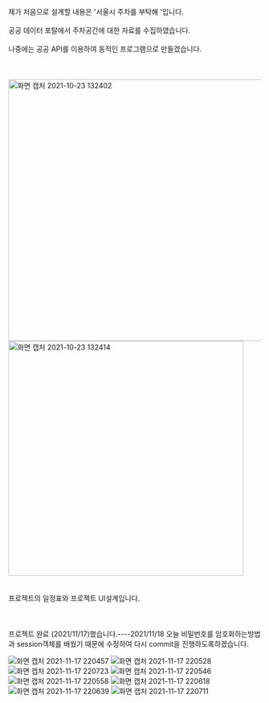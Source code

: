
제가 처음으로 설계할 내용은 '서울시 주차를 부탁해 '입니다. <br>
<br>
공공 데이터 포탈에서 주차공간에 대한 자료를 수집하였습니다.<br>
<br>
나중에는 공공 API를 이용하여 동적인 프로그램으로 만들겠습니다. <br>
<br>
<br>
<br>
<img width="521" alt="화면 캡처 2021-10-23 132402" src="https://user-images.githubusercontent.com/79691180/138542218-070eccd9-d97b-437d-af8b-8b07e37a5e09.png"><br>
<img width="468" alt="화면 캡처 2021-10-23 132414" src="https://user-images.githubusercontent.com/79691180/138542220-055e3427-44a5-4967-973f-06a2a80ab5fc.png"><br><br>
<br>
프로젝트의 일정표와 프로젝트 UI설계입니다.<br>
<br>
<br>
<br>
프로젝트 완료 (2021/11/17)했습니다.----2021/11/18 오늘 비밀번호를 암호화하는방법과 session객체를 배웠기 때문에 수정하여 다시 commit을 진행하도록하겠습니다.

![화면 캡처 2021-11-17 220457](https://user-images.githubusercontent.com/79691180/142206586-b8c052fa-2eff-4972-a34f-2790649cf342.jpg)
![화면 캡처 2021-11-17 220528](https://user-images.githubusercontent.com/79691180/142206589-bb03ced9-220e-42af-b68f-b4a8783feb7e.jpg)
![화면 캡처 2021-11-17 220723](https://user-images.githubusercontent.com/79691180/142206578-a3207d86-ecda-4036-87c1-5e4ade4568ad.jpg)
![화면 캡처 2021-11-17 220546](https://user-images.githubusercontent.com/79691180/142206591-0cf2d205-4a46-41c1-9e37-dd423d8af090.jpg)
![화면 캡처 2021-11-17 220558](https://user-images.githubusercontent.com/79691180/142206593-24cfccb3-a6d4-4deb-9e88-4a15d7e2b441.jpg)
![화면 캡처 2021-11-17 220618](https://user-images.githubusercontent.com/79691180/142206600-8c6e7381-2570-4add-bb38-54980b70305d.jpg)
![화면 캡처 2021-11-17 220639](https://user-images.githubusercontent.com/79691180/142206603-1bda3643-d9c6-4d11-a62d-83909cb97440.jpg)
![화면 캡처 2021-11-17 220711](https://user-images.githubusercontent.com/79691180/142206606-83ea073e-2276-41eb-83ae-116fc671ef14.jpg)

<br>
<br>


